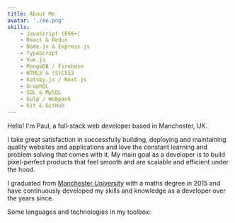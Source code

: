 ```yaml
---
title: About Me
avatar: './me.png'
skills:
    - JavaScript (ES6+)
    - React & Redux
    - Node.js & Express.js
    - TypeScript
    - Vue.js
    - MongoDB / Firebase
    - HTML5 & (S)CSS3
    - Gatsby.js / Next.js
    - GraphQL
    - SQL & MySQL
    - Gulp / Webpack
    - Git & GitHub
---
```


Hello! I'm Paul, a full-stack web developer based in Manchester, UK.

I take great satisfaction in successfully building, deploying and maintaining quality websites and applications and love the constant learning and problem solving that comes with it. My main goal as a developer is to build pixel-perfect products that feel smooth and are scalable and efficient under the hood.

I graduated from [Manchester University](https://www.manchester.ac.uk/) with a maths degree in 2015 and have continuously developed my skills and knowledge as a developer over the years since.

Some languages and technologies in my toolbox:
